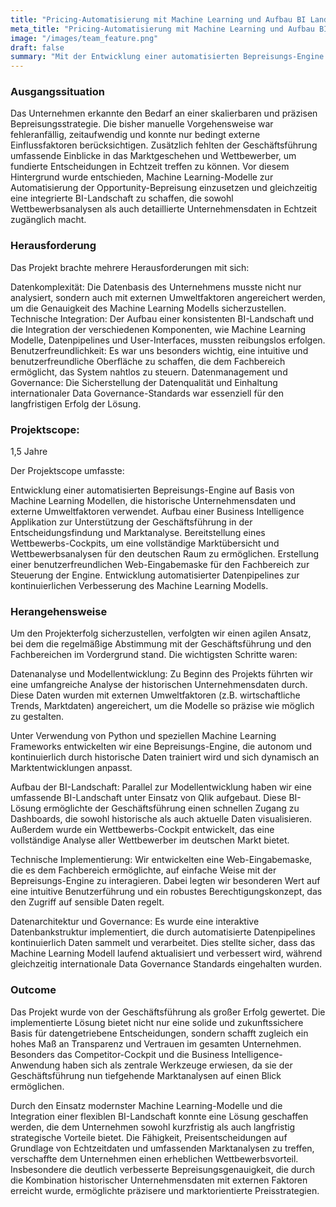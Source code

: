 ```yaml
---
title: "Pricing-Automatisierung mit Machine Learning und Aufbau BI Landschaft"
meta_title: "Pricing-Automatisierung mit Machine Learning und Aufbau BI Landschaft"
image: "/images/team_feature.png"
draft: false
summary: "Mit der Entwicklung einer automatisierten Bepreisungs-Engine und der Integration einer flexiblen Business Intelligence-Lösung haben wir für unser Unternehmen eine zukunftssichere Grundlage geschaffen, die datengetriebene Entscheidungen einfach macht. Dank Marktanalysen und optimierter Preisstrategien konnte die Wettbewerbsfähigkeit nachhaltig gestärkt werden. Entdecken Sie, wie diese innovative Lösung maßgeschneiderte Ergebnisse liefert und langfristige strategische Vorteile bietet."
---
```


### Ausgangssituation

Das Unternehmen erkannte den Bedarf an einer skalierbaren und präzisen Bepreisungsstrategie. Die bisher manuelle Vorgehensweise war fehleranfällig, zeitaufwendig und konnte nur bedingt externe Einflussfaktoren berücksichtigen. Zusätzlich fehlten der Geschäftsführung umfassende Einblicke in das Marktgeschehen und Wettbewerber, um fundierte Entscheidungen in Echtzeit treffen zu können.
Vor diesem Hintergrund wurde entschieden, Machine Learning-Modelle zur Automatisierung der Opportunity-Bepreisung einzusetzen und gleichzeitig eine integrierte BI-Landschaft zu schaffen, die sowohl Wettbewerbsanalysen als auch detaillierte Unternehmensdaten in Echtzeit zugänglich macht.

### Herausforderung
Das Projekt brachte mehrere Herausforderungen mit sich:

Datenkomplexität: Die Datenbasis des Unternehmens musste nicht nur analysiert, sondern auch mit externen Umweltfaktoren angereichert werden, um die Genauigkeit des Machine Learning Modells sicherzustellen.
Technische Integration: Der Aufbau einer konsistenten BI-Landschaft und die Integration der verschiedenen Komponenten, wie Machine Learning Modelle, Datenpipelines und User-Interfaces, mussten reibungslos erfolgen.
Benutzerfreundlichkeit: Es war uns besonders wichtig, eine intuitive und benutzerfreundliche Oberfläche zu schaffen, die dem Fachbereich ermöglicht, das System nahtlos zu steuern.
Datenmanagement und Governance: Die Sicherstellung der Datenqualität und Einhaltung internationaler Data Governance-Standards war essenziell für den langfristigen Erfolg der Lösung.

### Projektscope:
1,5 Jahre

Der Projektscope umfasste:

Entwicklung einer automatisierten Bepreisungs-Engine auf Basis von Machine Learning Modellen, die historische Unternehmensdaten und externe Umweltfaktoren verwendet.
Aufbau einer Business Intelligence Applikation zur Unterstützung der Geschäftsführung in der Entscheidungsfindung und Marktanalyse.
Bereitstellung eines Wettbewerbs-Cockpits, um eine vollständige Marktübersicht und Wettbewerbsanalysen für den deutschen Raum zu ermöglichen.
Erstellung einer benutzerfreundlichen Web-Eingabemaske für den Fachbereich zur Steuerung der Engine.
Entwicklung automatisierter Datenpipelines zur kontinuierlichen Verbesserung des Machine Learning Modells.

### Herangehensweise
Um den Projekterfolg sicherzustellen, verfolgten wir einen agilen Ansatz, bei dem die regelmäßige Abstimmung mit der Geschäftsführung und den Fachbereichen im Vordergrund stand. Die wichtigsten Schritte waren:

Datenanalyse und Modellentwicklung: Zu Beginn des Projekts führten wir eine umfangreiche Analyse der historischen Unternehmensdaten durch. Diese Daten wurden mit externen Umweltfaktoren (z.B. wirtschaftliche Trends, Marktdaten) angereichert, um die Modelle so präzise wie möglich zu gestalten.

Unter Verwendung von Python und speziellen Machine Learning Frameworks entwickelten wir eine Bepreisungs-Engine, die autonom und kontinuierlich durch historische Daten trainiert wird und sich dynamisch an Marktentwicklungen anpasst.

Aufbau der BI-Landschaft: Parallel zur Modellentwicklung haben wir eine umfassende BI-Landschaft unter Einsatz von Qlik aufgebaut. Diese BI-Lösung ermöglichte der Geschäftsführung einen schnellen Zugang zu Dashboards, die sowohl historische als auch aktuelle Daten visualisieren. Außerdem wurde ein Wettbewerbs-Cockpit entwickelt, das eine vollständige Analyse aller Wettbewerber im deutschen Markt bietet.

Technische Implementierung: Wir entwickelten eine Web-Eingabemaske, die es dem Fachbereich ermöglichte, auf einfache Weise mit der Bepreisungs-Engine zu interagieren. Dabei legten wir besonderen Wert auf eine intuitive Benutzerführung und ein robustes Berechtigungskonzept, das den Zugriff auf sensible Daten regelt.

Datenarchitektur und Governance: Es wurde eine interaktive Datenbankstruktur implementiert, die durch automatisierte Datenpipelines kontinuierlich Daten sammelt und verarbeitet. Dies stellte sicher, dass das Machine Learning Modell laufend aktualisiert und verbessert wird, während gleichzeitig internationale Data Governance Standards eingehalten wurden.

### Outcome
Das Projekt wurde von der Geschäftsführung als großer Erfolg gewertet. Die implementierte Lösung bietet nicht nur eine solide und zukunftssichere Basis für datengetriebene Entscheidungen, sondern schafft zugleich ein hohes Maß an Transparenz und Vertrauen im gesamten Unternehmen. Besonders das Competitor-Cockpit und die Business Intelligence-Anwendung haben sich als zentrale Werkzeuge erwiesen, da sie der Geschäftsführung nun tiefgehende Marktanalysen auf einen Blick ermöglichen.

Durch den Einsatz modernster Machine Learning-Modelle und die Integration einer flexiblen BI-Landschaft konnte eine Lösung geschaffen werden, die dem Unternehmen sowohl kurzfristig als auch langfristig strategische Vorteile bietet. Die Fähigkeit, Preisentscheidungen auf Grundlage von Echtzeitdaten und umfassenden Marktanalysen zu treffen, verschaffte dem Unternehmen einen erheblichen Wettbewerbsvorteil. Insbesondere die deutlich verbesserte Bepreisungsgenauigkeit, die durch die Kombination historischer Unternehmensdaten mit externen Faktoren erreicht wurde, ermöglichte präzisere und marktorientierte Preisstrategien.